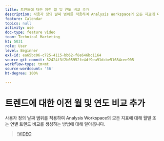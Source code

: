 ```yaml
---
title: 트렌드에 대한 이전 월 및 연도 비교 추가
description: 사용자 정의 날짜 범위를 적용하여 Analysis Workspace의 모든 지표에 대해 월별 또는 연별 트렌드 비교를 생성하는 방법에 대해 알아봅니다.
feature: Calendar
topics: null
activity: use
doc-type: feature video
team: Technical Marketing
kt: 5031
role: User
level: Beginner
exl-id: ea65bc06-c725-4115-bb62-f8e646bc1164
source-git-commit: 32424f3f2b05952fe4df9ea91dcbe51684cee905
workflow-type: tm+mt
source-wordcount: '56'
ht-degree: 100%

---
```


# 트렌드에 대한 이전 월 및 연도 비교 추가

사용자 정의 날짜 범위를 적용하여 Analysis Workspace의 모든 지표에 대해 월별 또는 연별 트렌드 비교를 생성하는 방법에 대해 알아봅니다.

>[!VIDEO](https://video.tv.adobe.com/v/33772/?quality=12)
